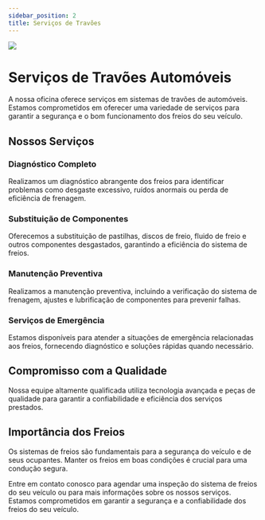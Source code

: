```yaml
---
sidebar_position: 2
title: Serviços de Travões
---
```

![](https://www.google.com/url?sa=i&url=https%3A%2F%2Fblog.olx.pt%2Fdiscos-de-travoes-descobre-as-diferencas%2F&psig=AOvVaw2dnz8R0C8hdOpphBR-uJum&ust=1703260883441000&source=images&cd=vfe&opi=89978449&ved=0CBEQjRxqFwoTCIi1irTzoIMDFQAAAAAdAAAAABAS)
# Serviços de Travões Automóveis

A nossa oficina oferece serviços em  sistemas de travões de automóveis. Estamos comprometidos em oferecer uma variedade de serviços para garantir a segurança e o bom funcionamento dos freios do seu veículo.

## Nossos Serviços

### Diagnóstico Completo

Realizamos um diagnóstico abrangente dos freios para identificar problemas como desgaste excessivo, ruídos anormais ou perda de eficiência de frenagem.

### Substituição de Componentes

Oferecemos a substituição de pastilhas, discos de freio, fluido de freio e outros componentes desgastados, garantindo a eficiência do sistema de freios.

### Manutenção Preventiva

Realizamos a manutenção preventiva, incluindo a verificação do sistema de frenagem, ajustes e lubrificação de componentes para prevenir falhas.

### Serviços de Emergência

Estamos disponíveis para atender a situações de emergência relacionadas aos freios, fornecendo diagnóstico e soluções rápidas quando necessário.

## Compromisso com a Qualidade

Nossa equipe altamente qualificada utiliza tecnologia avançada e peças de qualidade para garantir a confiabilidade e eficiência dos serviços prestados.

## Importância dos Freios

Os sistemas de freios são fundamentais para a segurança do veículo e de seus ocupantes. Manter os freios em boas condições é crucial para uma condução segura.

Entre em contato conosco para agendar uma inspeção do sistema de freios do seu veículo ou para mais informações sobre os nossos serviços. Estamos comprometidos em garantir a segurança e a confiabilidade dos freios do seu veículo.
